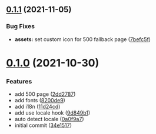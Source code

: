 ## [0.1.1](https://github.com/SugarF0x/fallback/compare/v0.1.0...v0.1.1) (2021-11-05)


### Bug Fixes

* **assets:** set custom icon for 500 fallback page ([7befc5f](https://github.com/SugarF0x/fallback/commit/7befc5f39a6f5ec7f4b8f1535aa597c5060b2c64))



# [0.1.0](https://github.com/SugarF0x/fallback/compare/34e1517761b386466d99c9dc7b0231f6a9cb011a...v0.1.0) (2021-10-30)


### Features

* add 500 page ([2dd2787](https://github.com/SugarF0x/fallback/commit/2dd27870a961be7d56d9f2dacaabbcab651482bf))
* add fonts ([8200de9](https://github.com/SugarF0x/fallback/commit/8200de9a674997d09d92681e39a8838a4cfe613a))
* add i18n ([11d24cd](https://github.com/SugarF0x/fallback/commit/11d24cd94e62671c63e745f5b926d42ca7072e15))
* add use locale hook ([9d849b1](https://github.com/SugarF0x/fallback/commit/9d849b13f0f9b1f0c74eaf7dd6af4c87bbce2efb))
* auto detect locale ([0a0f9a7](https://github.com/SugarF0x/fallback/commit/0a0f9a717327ad78c090a84dcd4681c2e95c13f0))
* initial commit ([34e1517](https://github.com/SugarF0x/fallback/commit/34e1517761b386466d99c9dc7b0231f6a9cb011a))



